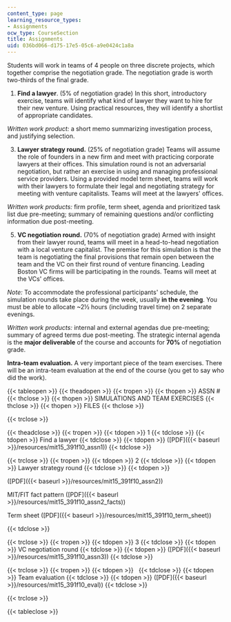 ```yaml
---
content_type: page
learning_resource_types:
- Assignments
ocw_type: CourseSection
title: Assignments
uid: 036bd066-d175-17e5-05c6-a9e0424c1a8a
---
```


Students will work in teams of 4 people on three discrete projects, which together comprise the negotiation grade. The negotiation grade is worth two-thirds of the final grade.

1.  **Find a lawyer**. (5% of negotiation grade) In this short, introductory exercise, teams will identify what kind of lawyer they want to hire for their new venture. Using practical resources, they will identify a shortlist of appropriate candidates.

_Written work product:_ a short memo summarizing investigation process, and justifying selection.

3.  **Lawyer strategy round.** (25% of negotiation grade) Teams will assume the role of founders in a new firm and meet with practicing corporate lawyers at their offices. This simulation round is not an adversarial negotiation, but rather an exercise in using and managing professional service providers. Using a provided model term sheet, teams will work with their lawyers to formulate their legal and negotiating strategy for meeting with venture capitalists. Teams will meet at the lawyers' offices.

_Written work products:_ firm profile, term sheet, agenda and prioritized task list due pre-meeting; summary of remaining questions and/or conflicting information due post-meeting.

5.  **VC negotiation round.** (70% of negotiation grade) Armed with insight from their lawyer round, teams will meet in a head-to-head negotiation with a local venture capitalist. The premise for this simulation is that the team is negotiating the final provisions that remain open between the team and the VC on their first round of venture financing. Leading Boston VC firms will be participating in the rounds. Teams will meet at the VCs' offices.

_Note:_ To accommodate the professional participants' schedule, the simulation rounds take place during the week, usually **in the evening**. You must be able to allocate ~2½ hours (including travel time) on 2 separate evenings.

_Written work products:_ internal and external agendas due pre-meeting; summary of agreed terms due post-meeting. The strategic internal agenda is the **major deliverable** of the course and accounts for **70%** of negotiation grade.

**Intra-team evaluation.** A very important piece of the team exercises. There will be an intra-team evaluation at the end of the course (you get to say who did the work).

{{< tableopen >}}
{{< theadopen >}}
{{< tropen >}}
{{< thopen >}}
ASSN #
{{< thclose >}}
{{< thopen >}}
SIMULATIONS AND TEAM EXERCISES
{{< thclose >}}
{{< thopen >}}
FILES
{{< thclose >}}

{{< trclose >}}

{{< theadclose >}}
{{< tropen >}}
{{< tdopen >}}
1
{{< tdclose >}}
{{< tdopen >}}
Find a lawyer
{{< tdclose >}}
{{< tdopen >}}
([PDF]({{< baseurl >}}/resources/mit15_391f10_assn1))
{{< tdclose >}}

{{< trclose >}}
{{< tropen >}}
{{< tdopen >}}
2
{{< tdclose >}}
{{< tdopen >}}
Lawyer strategy round
{{< tdclose >}}
{{< tdopen >}}


([PDF]({{< baseurl >}}/resources/mit15_391f10_assn2))

MIT/FIT fact pattern ([PDF]({{< baseurl >}}/resources/mit15_391f10_assn2_facts))

Term sheet ([PDF]({{< baseurl >}}/resources/mit15_391f10_term_sheet))


{{< tdclose >}}

{{< trclose >}}
{{< tropen >}}
{{< tdopen >}}
3
{{< tdclose >}}
{{< tdopen >}}
VC negotiation round
{{< tdclose >}}
{{< tdopen >}}
([PDF]({{< baseurl >}}/resources/mit15_391f10_assn3))
{{< tdclose >}}

{{< trclose >}}
{{< tropen >}}
{{< tdopen >}}
 
{{< tdclose >}}
{{< tdopen >}}
Team evaluation
{{< tdclose >}}
{{< tdopen >}}
([PDF]({{< baseurl >}}/resources/mit15_391f10_eval))
{{< tdclose >}}

{{< trclose >}}

{{< tableclose >}}